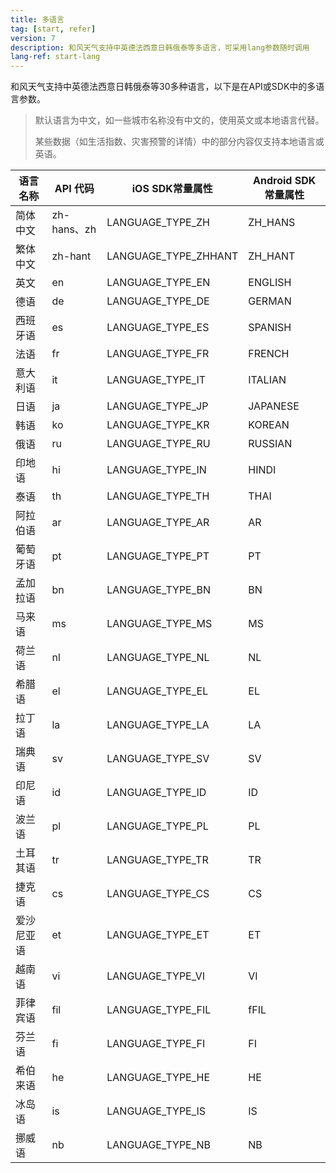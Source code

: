```yaml
---
title: 多语言
tag: [start, refer]
version: 7
description: 和风天气支持中英德法西意日韩俄泰等多语言，可采用lang参数随时调用
lang-ref: start-lang
---
```


和风天气支持中英德法西意日韩俄泰等30多种语言，以下是在API或SDK中的多语言参数。

> 默认语言为中文，如一些城市名称没有中文的，使用英文或本地语言代替。
> 
> 某些数据（如生活指数、灾害预警的详情）中的部分内容仅支持本地语言或英语。

| 语言名称  | API 代码        | iOS SDK常量属性       |Android SDK常量属性 | 
| ----------| --------------  |-------------------- |-------- |
| 简体中文  | zh-hans、zh  |LANGUAGE_TYPE_ZH     |ZH_HANS  |
| 繁体中文  | zh-hant       |LANGUAGE_TYPE_ZHHANT |ZH_HANT  |
| 英文      | en            |LANGUAGE_TYPE_EN     |ENGLISH  |
| 德语      | de            |LANGUAGE_TYPE_DE     |GERMAN   |
| 西班牙语  | es            |LANGUAGE_TYPE_ES     |SPANISH  |
| 法语      | fr            |LANGUAGE_TYPE_FR     |FRENCH   |
| 意大利语  | it            |LANGUAGE_TYPE_IT     |ITALIAN  |
| 日语      | ja            |LANGUAGE_TYPE_JP     |JAPANESE |
| 韩语      | ko            |LANGUAGE_TYPE_KR     |KOREAN   |
| 俄语      | ru            |LANGUAGE_TYPE_RU     |RUSSIAN  |
| 印地语    | hi            |LANGUAGE_TYPE_IN     |HINDI    |
| 泰语      | th            |LANGUAGE_TYPE_TH     |THAI     |
| 阿拉伯语  | ar            |LANGUAGE_TYPE_AR     |AR       |
| 葡萄牙语  | pt            |LANGUAGE_TYPE_PT     |PT       |
| 孟加拉语  | bn            |LANGUAGE_TYPE_BN     |BN       |
| 马来语    | ms            |LANGUAGE_TYPE_MS     |MS       |
| 荷兰语    | nl            |LANGUAGE_TYPE_NL     |NL       |
| 希腊语    | el            |LANGUAGE_TYPE_EL     |EL       |
| 拉丁语    | la            |LANGUAGE_TYPE_LA     |LA       |
| 瑞典语    | sv            |LANGUAGE_TYPE_SV     |SV       |
| 印尼语    | id            |LANGUAGE_TYPE_ID     |ID       |
| 波兰语    | pl            |LANGUAGE_TYPE_PL     |PL       |
| 土耳其语  | tr            |LANGUAGE_TYPE_TR     |TR       |
| 捷克语    | cs            |LANGUAGE_TYPE_CS     |CS       |
| 爱沙尼亚语| et            |LANGUAGE_TYPE_ET     |ET       |
| 越南语    | vi            |LANGUAGE_TYPE_VI     |VI       |
| 菲律宾语  | fil           |LANGUAGE_TYPE_FIL    |fFIL     |
| 芬兰语    | fi            |LANGUAGE_TYPE_FI     |FI       |
| 希伯来语  | he            |LANGUAGE_TYPE_HE     |HE       |
| 冰岛语    | is            |LANGUAGE_TYPE_IS     |IS       |
| 挪威语    | nb            |LANGUAGE_TYPE_NB     |NB       |
